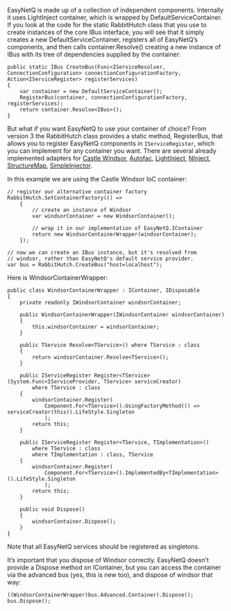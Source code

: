 EasyNetQ is made up of a collection of independent components. Internally it uses LightInject container, which is wrapped by DefaultServiceContainer. If you look at the code for the static RabbitHutch class that you use to create instances of the core IBus interface, you will see that it simply creates a new DefaultServiceContainer, registers all of EasyNetQ’s components, and then calls container.Resolve<IBus>() creating a new instance of IBus with its tree of dependencies supplied by the container:

```
public static IBus CreateBus(Func<IServiceResolver, ConnectionConfiguration> connectionConfigurationFactory, Action<IServiceRegister> registerServices)
{
    var container = new DefaultServiceContainer();
    RegisterBus(container, connectionConfigurationFactory, registerServices);
    return container.Resolve<IBus>();
}
```

But what if you want EasyNetQ to use your container of choice? From version 3 the RabbitHutch class provides a static method, RegisterBus, that allows you to register EasyNetQ components in `IServiceRegister`,  which you can implement for any container you want. There are several already implemented adapters for [Castle Windsor](https://www.nuget.org/packages/EasyNetQ.DI.Windsor), [Autofac](https://www.nuget.org/packages/EasyNetQ.DI.Autofac), [LightInject](https://www.nuget.org/packages/EasyNetQ.DI.LightInject), [NInject](https://www.nuget.org/packages/EasyNetQ.DI.NInject), [StructureMap](https://www.nuget.org/packages/EasyNetQ.DI.StructureMap), [SimpleInjector](https://www.nuget.org/packages/EasyNetQ.DI.SimpleInjector).

In this example we are using the Castle Windsor IoC container:

    // register our alternative container factory
    RabbitHutch.SetContainerFactory(() =>
        {
            // create an instance of Windsor
            var windsorContainer = new WindsorContainer();

            // wrap it in our implementation of EasyNetQ.IContainer
            return new WindsorContainerWrapper(windsorContainer);
        });

    // now we can create an IBus instance, but it's resolved from
    // windsor, rather than EasyNetQ's default service provider.
    var bus = RabbitHutch.CreateBus("host=localhost");

Here is WindsorContainerWrapper:

    public class WindsorContainerWrapper : IContainer, IDisposable
    {
        private readonly IWindsorContainer windsorContainer;

        public WindsorContainerWrapper(IWindsorContainer windsorContainer)
        {
            this.windsorContainer = windsorContainer;
        }

        public TService Resolve<TService>() where TService : class
        {
            return windsorContainer.Resolve<TService>();
        }

        public IServiceRegister Register<TService>(System.Func<IServiceProvider, TService> serviceCreator) 
            where TService : class
        {
            windsorContainer.Register(
                Component.For<TService>().UsingFactoryMethod(() => serviceCreator(this)).LifeStyle.Singleton
                );
            return this;
        }

        public IServiceRegister Register<TService, TImplementation>() 
            where TService : class 
            where TImplementation : class, TService
        {
            windsorContainer.Register(
                Component.For<TService>().ImplementedBy<TImplementation>().LifeStyle.Singleton
                );
            return this;
        }

        public void Dispose()
        {
            windsorContainer.Dispose();
        }
    }

Note that all EasyNetQ services should be registered as singletons.

It’s important that you dispose of Windsor correctly. EasyNetQ doesn’t provide a Dispose method on IContainer, but you can access the container via the advanced bus (yes, this is new too), and dispose of windsor that way:

    ((WindsorContainerWrapper)bus.Advanced.Container).Dispose();
    bus.Dispose();